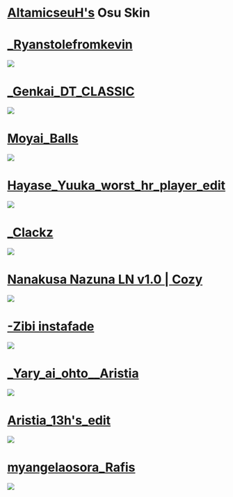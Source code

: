 # [AltamicseuH's](https://osu.ppy.sh/users/12131713) Osu Skin 

# [_Ryanstolefromkevin](https://cdn.discordapp.com/attachments/925548904118902784/1230039684722327652/-_Ryanstolefromkevin.osk?ex=6631deb9&is=661f69b9&hm=28dd2b7a3fc6478faa33161fe87bb2d4bc83729632ab688f638a7d0c9ca11119&)
![](https://cdn.discordapp.com/attachments/925548904118902784/1230282079355408404/screenshot1633.jpg?ex=6632c079&is=66204b79&hm=327ce961fc5459a549997e2477692036d1e7c3801ee2e3624b5516ac2e799204&)

# [_Genkai_DT_CLASSIC](https://cdn.discordapp.com/attachments/925548904118902784/1230039684160294963/-_Genkai_DT_Classic.osk?ex=6631deb9&is=661f69b9&hm=bec5934cd28d05fcadd708f45df39a798653aee8a68f9f3ac4a9476ebf5c7ec4&)
![](https://cdn.discordapp.com/attachments/925548904118902784/1230041332647723091/screenshot1629.jpg?ex=6631e042&is=661f6b42&hm=13f97472f677a9f624e5490f531b440ce4dc8e82a28168ed2236479b854e21dd&)

# [Moyai_Balls](https://cdn.discordapp.com/attachments/925548904118902784/1230283186165121044/Moyai_Balls.osk?ex=6632c181&is=66204c81&hm=5c5ee4a6c6c9a34f191accda2f5c303e72e891c0cb73fbe7f14014ab77928fa8&)
![](https://cdn.discordapp.com/attachments/925548904118902784/1230282615114960977/screenshot1634.jpg?ex=6632c0f8&is=66204bf8&hm=c2ab8e4edadc3096248bd49f5bca807c92a518738051cdfbbb161155a2fca878&)

# [Hayase_Yuuka_worst_hr_player_edit](https://cdn.discordapp.com/attachments/925548904118902784/1230283802333548656/Hayase_Yuuka_worst_hr_player_edit.osk?ex=6632c214&is=66204d14&hm=3d90fcbf9400cdbd596d356e14d97376dc7197232df3710f948c4d54ee08d19c&)
![](https://cdn.discordapp.com/attachments/925548904118902784/1230284119125262368/screenshot1636.jpg?ex=6632c25f&is=66204d5f&hm=8fd5900a523d7b4236e6940c32de4e94fe9f45708917e90d0e10f5d55204be59&)

# [_Clackz](https://cdn.discordapp.com/attachments/925548904118902784/1230039683736535091/-_clackz.osk?ex=6631deb9&is=661f69b9&hm=8b6e660033b2bda6f30a7db639a58fa10bc41000533e99b30f1d3ab8e762fffd&)
![](https://cdn.discordapp.com/attachments/925548904118902784/1230285049220431882/screenshot1637.jpg?ex=6632c33d&is=66204e3d&hm=b9244c7cfa50f36e719e689ec166d8d9eb70a47ffc9b504e8f46c41eab86fd54&)

# [Nanakusa Nazuna LN v1.0 | Cozy ](https://skins.osuck.net/skins/3502?v=0)
![](https://cdn.discordapp.com/attachments/925548904118902784/1230285227197468682/45df655d2b892692f59a3eafd69582e6.png?ex=6632c367&is=66204e67&hm=f1f8863510b2f269909efce1011eb27cac24115c93ac172832a8141fa0572ed4&)

# [-Zibi instafade](https://cdn.discordapp.com/attachments/925548904118902784/1230287205151281233/-_zibi_instafade.osk?ex=6632c53f&is=6620503f&hm=1dffacec78589b7dd2a7b22869724962318c9ca320718cef95edd834701061c0&)
![](https://media.discordapp.net/attachments/925548904118902784/1230286866641846363/screenshot1641.jpg?ex=6632c4ee&is=66204fee&hm=6199b0173bf9b5d5eba906cd82525b8b94bac58e524a3475280ba9ec2891f05b&=&format=webp&width=1202&height=676)

# [_Yary_ai_ohto__Aristia](https://cdn.discordapp.com/attachments/925548904118902784/1230287435146072064/-_-_yary_ai_ohto__Aristia__-.osk?ex=6632c576&is=66205076&hm=2767f528afd31eb23fd3bbc325ce0ce15ca1c679d3af72c2b183fa7a98abb004&)
![](https://cdn.discordapp.com/attachments/925548904118902784/1230288488386269194/screenshot1646.jpg?ex=6632c671&is=66205171&hm=4bfef8a422d8e72be694e487f60a6cf06b5e906b2d72b311ca6aeb8830737741&)

# [Aristia_13h's_edit](https://cdn.discordapp.com/attachments/925548904118902784/1230289131138060360/AristiaEdit.osk?ex=6632c70a&is=6620520a&hm=4a0d9ad46a23aa303edc974546a2f6fe698491b452c96bbbcb071035ff509f46&)
![](https://cdn.discordapp.com/attachments/925548904118902784/1230288973075583007/screenshot1649.jpg?ex=6632c6e4&is=662051e4&hm=ff7f8dac857b1ef72f56dcffd50cc00013e96be5b1460139db0faa498eca492c&)

# [myangelaosora_Rafis](https://cdn.discordapp.com/attachments/925548904118902784/1230289131138060360/AristiaEdit.osk?ex=6632c70a&is=6620520a&hm=4a0d9ad46a23aa303edc974546a2f6fe698491b452c96bbbcb071035ff509f46&)
![](https://cdn.discordapp.com/attachments/925548904118902784/1230289774435110923/screenshot1650.jpg?ex=6632c7a3&is=662052a3&hm=3b0865a2ac799fdf2954a224be6839c70f09ccf526443f7c6f002815d7174dc8&)
